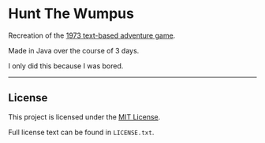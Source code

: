 # Hunt The Wumpus

Recreation of the [1973 text-based adventure game](https://en.wikipedia.org/wiki/Hunt_the_Wumpus).

Made in Java over the course of 3 days.

I only did this because I was bored.

---

## License

This project is licensed under the [MIT License](https://opensource.org/licenses/MIT).

Full license text can be found in `LICENSE.txt`.